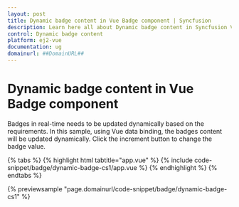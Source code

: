 ```yaml
---
layout: post
title: Dynamic badge content in Vue Badge component | Syncfusion
description: Learn here all about Dynamic badge content in Syncfusion Vue Badge component of Syncfusion Essential JS 2 and more.
control: Dynamic badge content 
platform: ej2-vue
documentation: ug
domainurl: ##DomainURL##
---
```


# Dynamic badge content in Vue Badge component

Badges in real-time needs to be updated dynamically based on the requirements. In this sample, using Vue data binding, the badges content will be updated dynamically. Click the increment button to change the badge value.

{% tabs %}
{% highlight html tabtitle="app.vue" %}
{% include code-snippet/badge/dynamic-badge-cs1/app.vue %}
{% endhighlight %}
{% endtabs %}
        
{% previewsample "page.domainurl/code-snippet/badge/dynamic-badge-cs1" %}